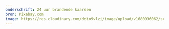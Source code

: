 ```yaml
---
onderschrift: 24 uur brandende kaarsen
bron: Pixabay.com
image: https://res.cloudinary.com/ddio9vlzi/image/upload/v1680936062/sciencegeek/posts/laatste-24-uur-brandende-kaarsen.jpg
---
```

